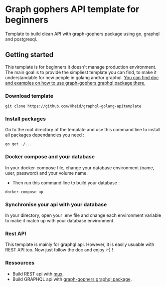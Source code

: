 # Graph gophers API template for beginners

Template to build clean API with graph-gophers package using go, graphql and postgresql.

## Getting started

This template is for beginners it doesn't manage production environment. The main goal is to provide the simpliest template you can find, to make it understandable for new people in golang and/or graphql. [You can find doc and examples on how to use graph-gophers graphql package there.](https://github.com/graph-gophers/graphql-go)

### Download template

```
git clone https://github.com/Xheid/graphql-golang-apitemplate
```

### Install packages

Go to the root directory of the template and use this command line to install all packages dependancies you need :

```
go get ./...
```

### Docker compose and your database

In your docker-compose file, change your database environment (name, user, password) and your volume name.
* Then run this command line to build your database :

```
docker-compose up
```

### Synchronise your api with your database

In your directory, open your .env file and change each environment variable to make it match up with your database environment.

### Rest API

This template is mainly for graphql api. However, it is easily usuable with REST API too. Now just follow the doc and enjoy :-) ! 

### Ressources 

* Build REST api with [mux](https://github.com/gorilla/mux).
* Build GRAPHQL api with [graph-gophers graphql package](https://github.com/graph-gophers/graphql-go).
